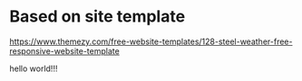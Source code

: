 # Based on site template

https://www.themezy.com/free-website-templates/128-steel-weather-free-responsive-website-template


hello world!!!
